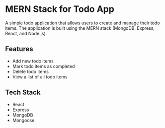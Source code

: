 # MERN Stack for Todo App

A simple todo application that allows users to create and manage their todo items. The application is built using the MERN stack (MongoDB, Express, React, and Node.js).

## Features

* Add new todo items
* Mark todo items as completed
* Delete todo items
* View a list of all todo items

## Tech Stack

* React
* Express
* MongoDB
* Mongoose

